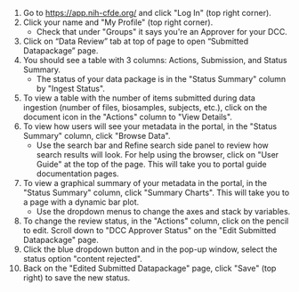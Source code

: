 1. Go to https://app.nih-cfde.org/ and click "Log In" (top right corner).
2. Click your name and "My Profile" (top right corner). 
   - Check that under "Groups" it says you're an Approver for your DCC.
3. Click on “Data Review” tab at top of page to open “Submitted Datapackage” page. 
4. You should see a table with 3 columns: Actions, Submission, and Status Summary. 
   - The status of your data package is in the "Status Summary" column by "Ingest Status".
5. To view a table with the number of items submitted during data ingestion (number of files, biosamples, subjects, etc.), click on the document icon in the "Actions" column to "View Details". 
6. To view how users will see your metadata in the portal, in the "Status Summary" column, click "Browse Data". 
   - Use the search bar and Refine search side panel to review how search results will look. For help using the browser, click on "User Guide" at the top of the page. This will take you to portal guide documentation pages.
7. To view a graphical summary of your metadata in the portal, in the "Status Summary" column, click "Summary Charts". This will take you to a page with a dynamic bar plot. 
   - Use the dropdown menus to change the axes and stack by variables.
8. To change the review status, in the "Actions" column, click on the pencil to edit. Scroll down to "DCC Approver Status" on the "Edit Submitted Datapackage" page. 
9. Click the blue dropdown button and in the pop-up window, select the status option "content rejected".
10. Back on the "Edited Submitted Datapackage" page, click "Save" (top right) to save the new status.
